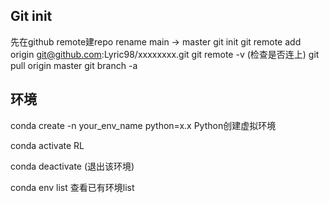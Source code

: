 ## Git init
先在github remote建repo 
rename main -> master
git init
git remote add origin git@github.com:Lyric98/xxxxxxxx.git
git remote -v (检查是否连上)
git pull origin master
git branch -a

## 环境
conda create -n your_env_name python=x.x Python创建虚拟环境

conda activate RL

conda deactivate (退出该环境)

conda env list 查看已有环境list
